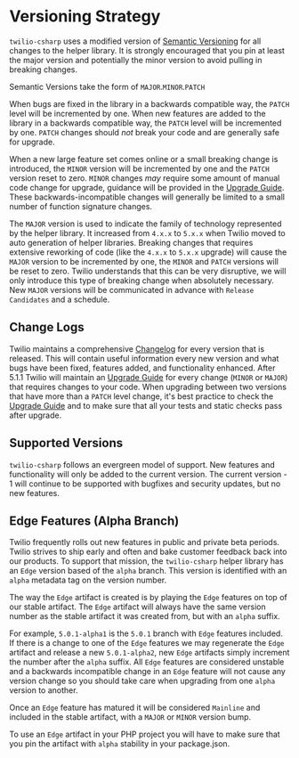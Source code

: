 # Versioning Strategy

`twilio-csharp` uses a modified version of [Semantic Versioning][semver] for all
changes to the helper library.  It is strongly encouraged that you pin at least
the major version and potentially the minor version to avoid pulling in breaking
changes.

Semantic Versions take the form of `MAJOR`.`MINOR`.`PATCH`

When bugs are fixed in the library in a backwards compatible way, the `PATCH`
level will be incremented by one.  When new features are added to the library
in a backwards compatible way, the `PATCH` level will be incremented by one.
`PATCH` changes should _not_ break your code and are generally safe for upgrade.

When a new large feature set comes online or a small breaking change is
introduced, the `MINOR` version will be incremented by one and the `PATCH`
version reset to zero. `MINOR` changes _may_ require some amount of manual code
change for upgrade, guidance will be provided in the [Upgrade Guide][upgrade].
These backwards-incompatible changes will generally be limited to a small number
of function signature changes.

The `MAJOR` version is used to indicate the family of technology represented by
the helper library.  It increased from `4.x.x` to `5.x.x` when Twilio moved to
auto generation of helper libraries.  Breaking changes that requires extensive
reworking of code (like the `4.x.x` to `5.x.x` upgrade) will cause the `MAJOR`
version to be incremented by one, the `MINOR` and `PATCH` versions will be reset
to zero.  Twilio understands that this can be very disruptive, we will only
introduce this type of breaking change when absolutely necessary. New `MAJOR`
versions will be communicated in advance with `Release Candidates` and a
schedule.

## Change Logs

Twilio maintains a comprehensive [Changelog][changelog] for every version that
is released.  This will contain useful information every new version and what
bugs have been fixed, features added, and functionality enhanced.  After 5.1.1
Twilio will maintain an [Upgrade Guide][upgrade] for every change (`MINOR` or
`MAJOR`) that requires changes to your code.  When upgrading between two
versions that have more than a `PATCH` level change, it's best practice to check
the [Upgrade Guide][upgrade] and to make sure that all your tests and static
checks pass after upgrade.

## Supported Versions

`twilio-csharp` follows an evergreen model of support.  New features and
functionality will only be added to the current version.  The current version -
1 will continue to be supported with bugfixes and security updates, but no new
features.

## Edge Features (Alpha Branch)

Twilio frequently rolls out new features in public and private beta periods.
Twilio strives to ship early and often and bake customer feedback back into our
products.  To support that mission, the `twilio-csharp` helper library has an
`Edge` version based of the `alpha` branch.  This version is identified with an
`alpha` metadata tag on the version number.

The way the `Edge` artifact is created is by playing the `Edge` features on top
of our stable artifact.  The `Edge` artifact will always have the same version
number as the stable artifact it was created from, but with an `alpha` suffix.

For example, `5.0.1-alpha1` is the `5.0.1` branch with `Edge` features included.
If there is a change to one of the `Edge` features we may regenerate the `Edge`
artifact and release a new `5.0.1-alpha2`, new `Edge` artifacts simply increment
the number after the `alpha` suffix.  All `Edge` features are considered
unstable and a backwards incompatible change in an `Edge` feature will not cause
any version change so you should take care when upgrading from one `alpha`
version to another.

Once an `Edge` feature has matured it will be considered `Mainline` and included
in the stable artifact, with a `MAJOR` or `MINOR` version bump.

To use an `Edge` artifact in your PHP project you will have to make sure that
you pin the artifact with `alpha` stability in your package.json.

[semver]: http://semver.org/
[changelog]: https://github.com/twilio/twilio-csharp/blob/master/CHANGES.md
[upgrade]: https://github.com/twilio/twilio-csharp/blob/master/UPGRADE.md

